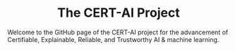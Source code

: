 <div align="center">
  <h1>The CERT-AI Project</h1>
</div>

Welcome to the GitHub page of the CERT-AI project for the advancement of Certifiable, Explainable, Reliable, and Trustworthy AI & machine learning.

